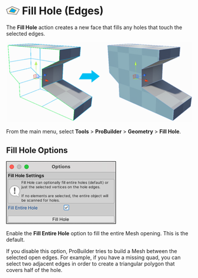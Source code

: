 # ![Fill Hole icon](images/icons/FillHole.png) Fill Hole (Edges)

The __Fill Hole__ action creates a new face that fills any holes that touch the selected edges.

![Create new face from open edges](images/FillHole_Example.png)

From the main menu, select **Tools** > **ProBuilder** > **Geometry** > **Fill Hole**.

## Fill Hole Options

![Fill Hole options](images/FillHole_props.png)

Enable the __Fill Entire Hole__ option to fill the entire Mesh opening. This is the default.

If you disable this option, ProBuilder tries to build a Mesh between the selected open edges. For example, if you have a missing quad, you can select two adjacent edges in order to create a triangular polygon that covers half of the hole.